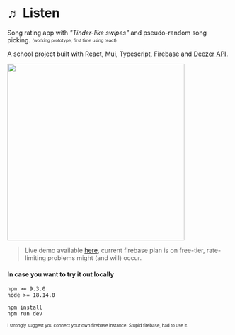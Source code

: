 # ♬ Listen 

Song rating app with _"Tinder-like swipes"_ and pseudo-random song picking. <sub><sup>(working prototype, first time using react)</sub></sup>

A school project built with React, Mui, Typescript, Firebase and [Deezer API](https://developers.deezer.com/api).

<img src="https://github.com/machacekmartin/listen/assets/33912290/d4c971bc-cbbf-4bf0-ac30-593aaa2cffb5" width="400">

> Live demo available [here](https://listen-pearl.vercel.app/), current firebase plan is on free-tier, rate-limiting problems might (and will) occur.

#### In case you want to try it out locally
```shell
npm >= 9.3.0
node >= 18.14.0
```
```shell
npm install
npm run dev
```

<sub><sup>I strongly suggest you connect your own firebase instance. Stupid firebase, had to use it.</sub></sup>

